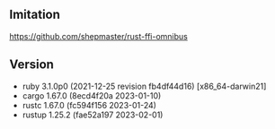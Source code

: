 ## Imitation

https://github.com/shepmaster/rust-ffi-omnibus

## Version
- ruby 3.1.0p0 (2021-12-25 revision fb4df44d16) [x86_64-darwin21]
- cargo 1.67.0 (8ecd4f20a 2023-01-10)
- rustc 1.67.0 (fc594f156 2023-01-24)
- rustup 1.25.2 (fae52a197 2023-02-01)
